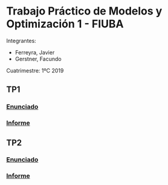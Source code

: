# Trabajo Práctico de Modelos y Optimización 1 - FIUBA

Integrantes:
* Ferreyra, Javier
* Gerstner, Facundo

Cuatrimestre: 1ºC 2019

## TP1

### [Enunciado](https://github.com/javier2409/Modelos1/blob/master/Trabajo_Practico_1er_Cuatrimestrestre_2019.pdf)

### [Informe](https://github.com/javier2409/Modelos1/blob/master/Informe.pdf)

## TP2

### [Enunciado](https://github.com/javier2409/Modelos1/blob/master/TP2/Trabajo_Practico_1er_Cuatrimestrestre_2019_Segunda_Entrega.pdf)

### [Informe](https://github.com/javier2409/Modelos1/blob/master/TP2/Modelos_1_TP.pdf)
